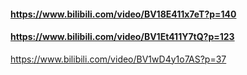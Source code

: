 #### https://www.bilibili.com/video/BV18E411x7eT?p=140



#### https://www.bilibili.com/video/BV1Et411Y7tQ?p=123



https://www.bilibili.com/video/BV1wD4y1o7AS?p=37